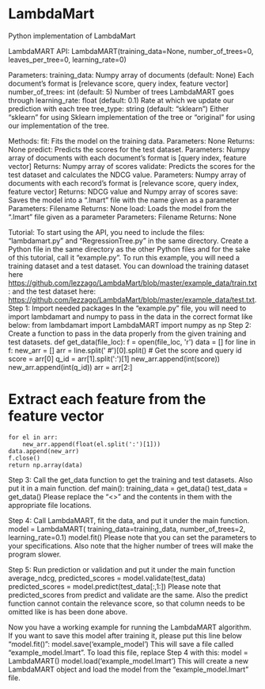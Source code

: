 # LambdaMart
Python implementation of LambdaMart

LambdaMART API:
LambdaMART(training_data=None, number_of_trees=0, leaves_per_tree=0, learning_rate=0)




Parameters:
	training_data: Numpy array of documents (default: None)
		Each document’s  format is [relevance score, query index, feature vector]
	number_of_trees: int (default: 5)
		Number of trees LambdaMART goes through
	learning_rate: float (default: 0.1)
		Rate at which we update our prediction with each tree
	tree_type: string (default: “sklearn”)
		Either “sklearn” for using Sklearn implementation of the tree or “original” for 
using our implementation of the tree.


Methods:
	fit: Fits the model on the training data.
		Parameters: None
		Returns: None
	predict: Predicts the scores for the test dataset.
Parameters: Numpy array of documents with each document’s format is [query index, feature vector] 
		Returns: Numpy array of scores
	validate: Predicts the scores for the test dataset and calculates the NDCG value.
Parameters: Numpy array of documents with each record’s format is [relevance score, query index, feature vector] 
		Returns: NDCG value and Numpy array of scores
	save: Saves the model into a “.lmart” file with the name given as a parameter
		Parameters: Filename
		Returns: None
	load: Loads the model from the “.lmart” file given as a parameter
		Parameters: Filename
		Returns: None


Tutorial:
To start using the API, you need to include the files: “lambdamart.py” and “RegressionTree.py” in the same directory.
Create a Python file in the same directory as the other Python files and for the sake of this tutorial, call it “example.py”. To run this example, you will need a training dataset and a test dataset. You can download the training dataset here https://github.com/lezzago/LambdaMart/blob/master/example_data/train.txt: and the test dataset here: https://github.com/lezzago/LambdaMart/blob/master/example_data/test.txt.
Step 1: Import needed packages
In the “example.py” file, you will need to import lambdamart and numpy to pass in the data in the correct format like below:
from lambdamart import LambdaMART
import numpy as np
Step 2: Create a function to pass in the data properly from the given training and test datasets.
def get_data(file_loc):
	f = open(file_loc, 'r')
	data = []
	for line in f:
		new_arr = []
		arr = line.split(' #')[0].split()
		# Get the score and query id
score = arr[0]
	q_id = arr[1].split(':')[1]
	new_arr.append(int(score))
	new_arr.append(int(q_id))
	arr = arr[2:]
# Extract each feature from the feature vector
	for el in arr:
		new_arr.append(float(el.split(':')[1]))
	data.append(new_arr)
	f.close()
	return np.array(data)


Step 3: Call the get_data function to get the training and test datasets. Also put it in a main function.
def main():
training_data = get_data(<Location to training file>)
	test_data = get_data(<Location to test file>)
Please replace the “<>” and the contents in them with the appropriate file locations.


Step 4: Call LambdaMART, fit the data, and put it under the main function.
model = LambdaMART(
training_data=training_data, 
number_of_trees=2, 
learning_rate=0.1)
model.fit()
Please note that you can set the parameters to your specifications. Also note that the higher number of trees will make the program slower.


Step 5: Run prediction or validation and put it under the main function
average_ndcg, predicted_scores = model.validate(test_data)
predicted_scores = model.predict(test_data[:,1:])
Please note that predicted_scores from predict and validate are the same. Also the predict function cannot contain the relevance score, so that column needs to be omitted like is has been done above.


Now you have a working example for running the LambdaMART algorithm.
If you want to save this model after training it, please put this line below “model.fit()”:
model.save(‘example_model’)
This will save a file called “example_model.lmart”.
To load this file, replace Step 4 with this:
model = LambdaMART()
model.load(‘example_model.lmart’)
This will create a new LambdaMART object and load the model from the “example_model.lmart” file.
